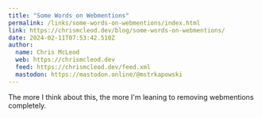 ```yaml
---
title: "Some Words on Webmentions"
permalink: /links/some-words-on-webmentions/index.html
link: https://chrismcleod.dev/blog/some-words-on-webmentions/
date: 2024-02-11T07:53:42.510Z
author: 
  name: Chris McLeod
  web: https://chrismcleod.dev
  feed: https://chrismcleod.dev/feed.xml
  mastodon: https://mastodon.online/@mstrkapowski
---
```


The more I think about this, the more I'm leaning to removing webmentions completely.  
